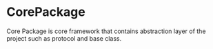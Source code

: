 # CorePackage

Core Package is core framework that contains abstraction layer of the project such as protocol and base class.
